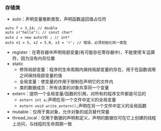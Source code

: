 ### 存储类
- auto：声明变量推断类型，声明函数返回值占位符
```
auto f = 3.14; // double
auto s("hello"); // const char*
auto z = new auto(9）; // int*
auto x1 = 5, x2 = 5.0, x3 = 'r'; // 错误，必须初始化同一类型
```
- register：在寄存器中声明局部变量(有可能存在寄存器中)，不能使用'&'运算符，因为没有内存位置
- static
  - 修饰局部变量：程序的生命周期内保持局部变量的存在，用于在函数调用之间保持局部变量的值
  - 全局变量：使变量的作用于限制在声明它的文件内
  - 类的数据成员：所有该类的对象共享同一个变量
- extern：提供一个全局变量/函数的引用，对所有的程序文件都是可见的
  - `extern int a;`声明在另一个文件中定义的全局变量
  - `extern void write_extern();`声明在另一个文件中定义的全局函数
- mutable：仅用于类对象，允许对象的成员替代常量
- thread_local：仅用于数据的声明和定义，声明的数据仅可在它上创建的线程上访问，与线程的生命周期一致
